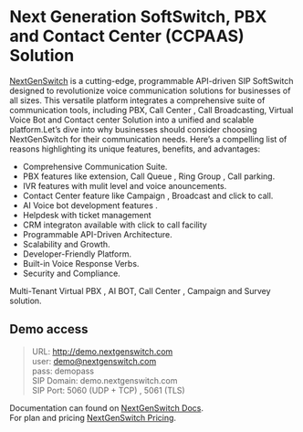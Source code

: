 # Next Generation SoftSwitch, PBX and Contact Center (CCPAAS) Solution

[NextGenSwitch](https://nextgenswitch.com) is a cutting-edge, programmable API-driven SIP SoftSwitch designed to revolutionize voice communication solutions for businesses of all sizes. This versatile platform integrates a comprehensive suite of communication tools, including PBX, Call Center , Call Broadcasting, Virtual Voice Bot and Contact center Solution into a unified and scalable platform.Let’s dive into why businesses should consider choosing NextGenSwitch for their communication needs. Here’s a compelling list of reasons highlighting its unique features, benefits, and advantages:

- Comprehensive Communication Suite.
- PBX features like extension, Call Queue , Ring Group , Call parking.
- IVR features with mulit level and voice anouncements.
- Contact Center feature like Campaign , Broadcast and click to call.
- AI Voice bot development features .
- Helpdesk with ticket management
- CRM integraton available with click to call facility
- Programmable API-Driven Architecture.
- Scalability and Growth.
- Developer-Friendly Platform.
- Built-in Voice Response Verbs.
- Security and Compliance.

Multi-Tenant Virtual PBX , AI BOT, Call Center , Campaign and Survey solution.
## Demo access
> URL: http://demo.nextgenswitch.com \
> user: demo@nextgenswitch.com \
> pass: demopass \
> SIP  Domain: demo.nextgenswitch.com \
> SIP Port: 5060 (UDP + TCP) , 5061 (TLS)

Documentation can found on  [NextGenSwitch Docs](https://nextgenswitch.com/docs).\
For plan and pricing  [NextGenSwitch Pricing](https://nextgenswitch.com/plans-and-pricing/).

